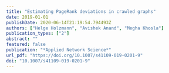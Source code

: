 ```yaml
---
title: "Estimating PageRank deviations in crawled graphs"
date: 2019-01-01
publishDate: 2020-06-14T21:19:54.794493Z
authors: ["Helge Holzmann", "Avishek Anand", "Megha Khosla"]
publication_types: ["2"]
abstract: ""
featured: false
publication: "*Applied Network Science*"
url_pdf: "https://doi.org/10.1007/s41109-019-0201-9"
doi: "10.1007/s41109-019-0201-9"
---
```


